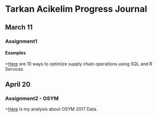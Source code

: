 ﻿

# Tarkan Acikelim Progress Journal




## March 11

### **Assignment1**



#### Examples

+[Here](examples2.html) are 10 ways to optimize supply chain operations using SQL and R Services.


## April 20

### **Assignment2 - OSYM**

+[Here](osym.html) is my analysis about OSYM 2017 Data.
